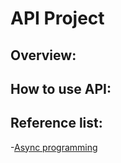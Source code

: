 # API Project

## Overview:

## How to use API:

## Reference list:
-[Async programming](https://docs.microsoft.com/en-us/dotnet/csharp/programming-guide/concepts/async/)
